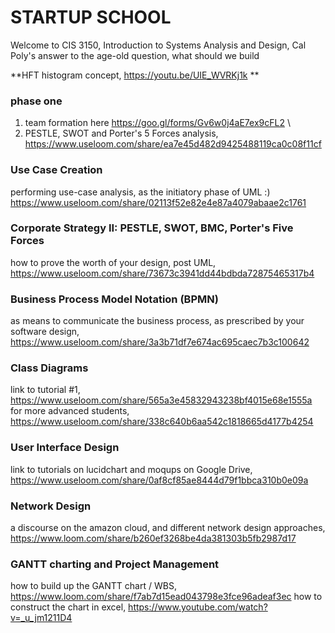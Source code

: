 # STARTUP SCHOOL
Welcome to CIS 3150, Introduction to Systems Analysis and Design, 
Cal Poly's answer to the age-old question, what should we build


**HFT histogram concept, https://youtu.be/UIE_WVRKj1k **

### phase one
1. team formation here https://goo.gl/forms/Gv6w0j4aE7ex9cFL2 \
2. PESTLE, SWOT and Porter's 5 Forces analysis, https://www.useloom.com/share/ea7e45d482d9425488119ca0c08f11cf

### Use Case Creation
performing use-case analysis, as the initiatory phase of UML :) https://www.useloom.com/share/02113f52e82e4e87a4079abaae2c1761

### Corporate Strategy II: PESTLE, SWOT, BMC, Porter's Five Forces
how to prove the worth of your design, post UML, https://www.useloom.com/share/73673c3941dd44bdbda72875465317b4

### Business Process Model Notation (BPMN)
as means to communicate the business process, as prescribed by your software design, https://www.useloom.com/share/3a3b71df7e674ac695caec7b3c100642

### Class Diagrams
link to tutorial #1, https://www.useloom.com/share/565a3e45832943238bf4015e68e1555a
for more advanced students, https://www.useloom.com/share/338c640b6aa542c1818665d4177b4254

### User Interface Design
link to tutorials on lucidchart and moqups on Google Drive, https://www.useloom.com/share/0af8cf85ae8444d79f1bbca310b0e09a

### Network Design
a discourse on the amazon cloud, and different network design approaches, https://www.loom.com/share/b260ef3268be4da381303b5fb2987d17

### GANTT charting and Project Management
how to build up the GANTT chart / WBS, https://www.loom.com/share/f7ab7d15ead043798e3fce96adeaf3ec
how to construct the chart in excel, https://www.youtube.com/watch?v=_u_jm1211D4

